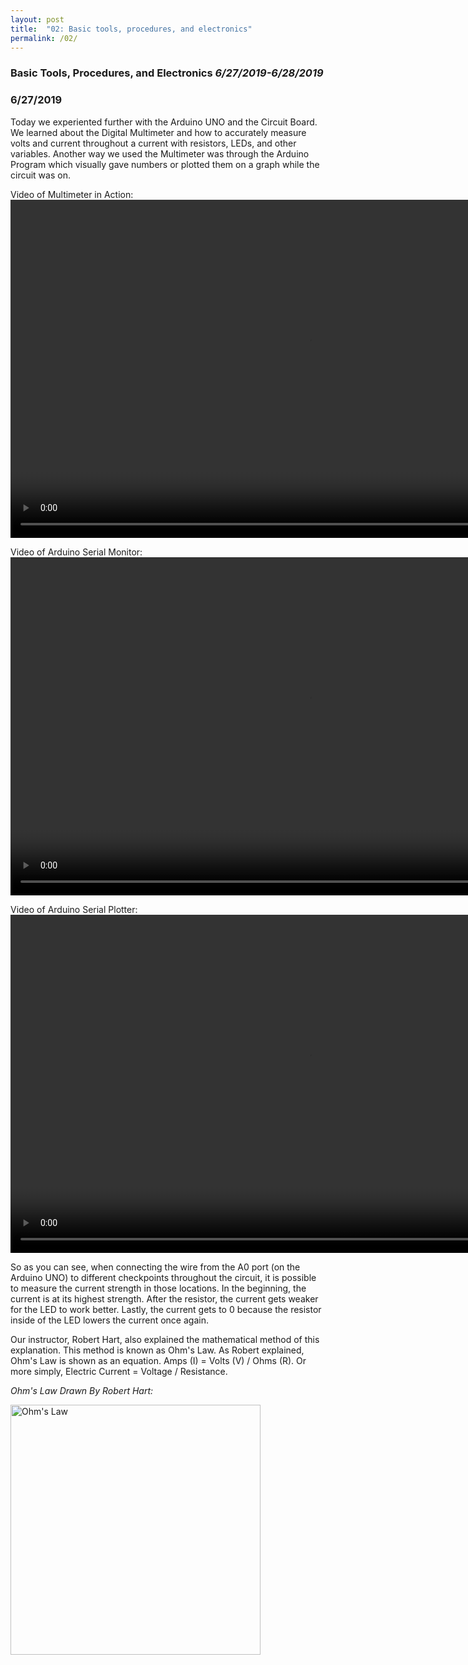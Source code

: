 ```yaml
---
layout: post
title:  "02: Basic tools, procedures, and electronics"
permalink: /02/
---
```

 
### **Basic Tools, Procedures, and Electronics** _6/27/2019-6/28/2019_

### 6/27/2019

Today we experiented further with the Arduino UNO and the Circuit Board. We learned about the Digital Multimeter and how to accurately measure volts and current throughout a current with resistors, LEDs, and other variables. Another way we used the Multimeter was through the Arduino Program which visually gave numbers or plotted them on a graph while the circuit was on.

Video of Multimeter in Action:
<video width="955" height="541" controls>
	<source src="Multimeter2.mp4" type="video/mp4">
</video>

Video of Arduino Serial Monitor:
<video width="955" height="541" controls>
	<source src="SerialMonitor.mp4" type="video/mp4">
</video>

Video of Arduino Serial Plotter:
<video width="955" height="541" controls>
	<source src="SerialPlotter.mp4" type="video/mp4">
</video>


So as you can see, when connecting the wire from the A0 port (on the Arduino UNO) to different checkpoints throughout the circuit, it is possible to measure the current strength in those locations. In the beginning, the current is at its highest strength. After the resistor, the current gets weaker for the LED to work better. Lastly, the current gets to 0 because the resistor inside of the LED lowers the current once again.

Our instructor, Robert Hart, also explained the mathematical method of this explanation. This method is known as Ohm's Law. As Robert explained, Ohm's Law is shown as an equation. Amps (I) = Volts (V) / Ohms (R). Or more simply, Electric Current = Voltage / Resistance.

*Ohm's Law Drawn By Robert Hart:*

<img src="VoltageMath.png" alt="Ohm's Law" style="height: 400px; max-width: 100%">

<!-- You can include comments that will not be translated to HTML -->

<!-- You can include links and images in the following format: -->
